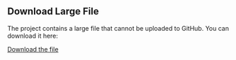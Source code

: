 ## Download Large File

The project contains a large file that cannot be uploaded to GitHub. You can download it here:

[Download the file](https://drive.google.com/file/d/1Bu9drEax43Ra2uyM6ViJN5kJcDjRPUk3/view?usp=sharing)
